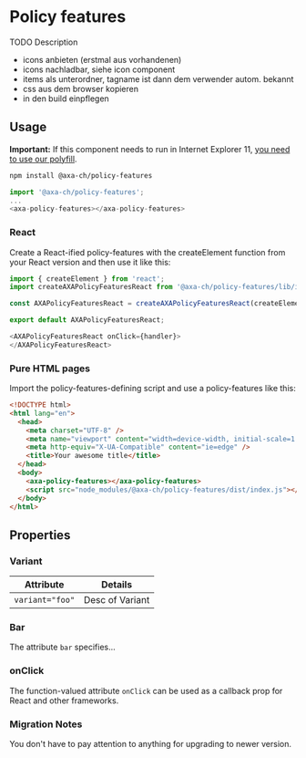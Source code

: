 # Policy features

TODO Description

- icons anbieten (erstmal aus vorhandenen)
- icons nachladbar, siehe icon component
- items als unterordner, tagname ist dann dem verwender autom. bekannt
- css aus dem browser kopieren
- in den build einpflegen

## Usage

**Important:** If this component needs to run in Internet Explorer 11, [you need to use our polyfill](https://github.com/axa-ch/patterns-library/tree/develop/src/components/05-utils/polyfill).

```bash
npm install @axa-ch/policy-features
```

```js
import '@axa-ch/policy-features';
...
<axa-policy-features></axa-policy-features>
```

### React

Create a React-ified policy-features with the createElement function from your React version and then use it like this:

```js
import { createElement } from 'react';
import createAXAPolicyFeaturesReact from '@axa-ch/policy-features/lib/index.react';

const AXAPolicyFeaturesReact = createAXAPolicyFeaturesReact(createElement);

export default AXAPolicyFeaturesReact;
```

```js
<AXAPolicyFeaturesReact onClick={handler}>
</AXAPolicyFeaturesReact>
```

### Pure HTML pages

Import the policy-features-defining script and use a policy-features like this:

```html
<!DOCTYPE html>
<html lang="en">
  <head>
    <meta charset="UTF-8" />
    <meta name="viewport" content="width=device-width, initial-scale=1.0" />
    <meta http-equiv="X-UA-Compatible" content="ie=edge" />
    <title>Your awesome title</title>
  </head>
  <body>
    <axa-policy-features></axa-policy-features>
    <script src="node_modules/@axa-ch/policy-features/dist/index.js"></script>
  </body>
</html>
```

## Properties

### Variant

| Attribute             | Details                 |
| --------------------- | ----------------------- |
| `variant="foo"`       | Desc of Variant         |

### Bar

The attribute `bar` specifies...

### onClick

The function-valued attribute `onClick` can be used as a callback prop for React and other frameworks.

### Migration Notes

You don't have to pay attention to anything for upgrading to newer version.
